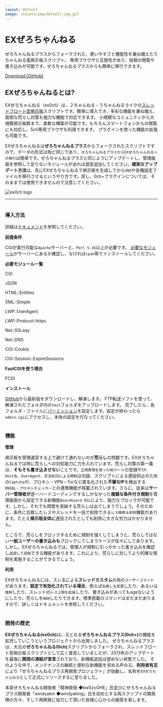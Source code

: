 ```yaml
---
layout: default
image: /assets/img/default_img.gif
---
```


<div class="header-container jumbotron">
    <div class="container">
        <h1>EXぜろちゃんねる</h1>
        <p>ぜろちゃんねるプラスからフォークされた、使いやすさと機能性を兼ね備えた５ちゃんねる風掲示板スクリプト。
        専用ブラウザと互換性があり、投稿の閲覧や書き込みが可能です。ぜろちゃんねるプラスからも簡単に移行できます。</p>
        <p><a class="btn btn-primary btn-lg" href="{{ "https://github.com/PrefKarafuto/ex0ch/releases/latest" | relative_url }}" role="button">Download [GitHub]</a></p>
    </div>
</div>

<div class="container">
    <div class="row">
        <div class="col-md-6">
            <h2 class="header-light regular-pad">EXぜろちゃんねるとは?</h2>
              <p class="lead">EXぜろちゃんねる（ex0ch）は、２ちゃんねる・５ちゃんねるライクの<a href="https://w.wiki/EeLC">スレッドフロート型掲示板</a>スクリプトです。簡単に導入でき、多彩な機能を兼ね備え、面倒な荒らし対策も強力な機能で対応できます。
              小規模なコミュニティから大規模掲示板群まで、柔軟な構築が可能です。もちろんスマートフォンからの閲覧にも対応し、5ch専用ブラウザも利用できます。
              プラグインを使った機能の拡張も可能です。</p>
              <p class="lead">EXぜろちゃんねるは<b>ぜろちゃんねるプラス</b>からフォークされたスクリプトですので、データの形式は殆ど同じであり、<code>ぜろちゃんねるプラスからEXぜろちゃんねるへの移行</code>は簡単です。ぜろちゃんねるプラスと同じようにアップデートし、管理画面を参照して足りないモジュールがあれば適宜追加してください。<b>確実なアップデート方法</b>は、先にEXぜろちゃんねるで掲示板を生成してからdatや各種設定ファイルを移行させるというやり方です。但し、0ch+プラグインについては、そのままでは使用できませんので注意してください。</p>
        </div>
        <div class="col-md-6 text-center">
            <img src="{{ "/assets/img/bbs_img.png" | relative_url }}" alt="ex0ch logo" class="img-responsive" max-hight="100%">
        </div>
    </div>
    <hr>
    <div class="row">
        <div class="col-sm-4">
            <h1 class="text-center"><i class="fa fa-pencil" aria-hidden="true"></i></h1>
            <h3 class="text-center">導入方法</h3>
            <p>詳細は<a href="/docs/home">ドキュメント</a>を参照してください。</p>
            <p><b>前提条件</b></p>
            <p>CGIが実行可能な<code>Apache</code>サーバーと、<code>Perl 5.16</code>以上が必要です。
            <a href="/docs/modules">必要なモジュール</a>がサーバーにあるか確認し、なければ<code>cpan</code>等でインストールしてください。</p>
            <p><b>必要モジュール一覧</b></p>
            <p>CGI</p>
            <p>JSON</p>
            <p>HTML::Entities</p>
            <p>XML::Simple</p>
            <p>LWP::UserAgent</p>
            <p>LWP::Protocol::https</p>
            <p>Net::SSLeay</p>
            <p>Net::DNS</p>
            <p>CGI::Cookie</p>
            <p>CGI::Session::ExpireSessions</p>
            <p><b>FastCGIを使う場合</b></p>
            <p>FCGI</p>
            <p><b>インストール</b></p>
            <p><a href="https://github.com/pref_karafuto/ex0ch">GitHub</a>から最新版をダウンロードし、解凍します。
            FTP転送ソフトを使って、解凍されたフォルダ内の<code>test</code>フォルダをアップロードします。
            完了したら、各フォルダ・ファイルに<a href="/docs/permissions">パーミッション</a>を設定します。設定が終わったら<code>admin.cgi</code>にアクセスし、本体の設定を行なってください。</p>
        </div>
        <div class="col-sm-4">
            <h1 class="text-center"><i class="fa fa-cogs" aria-hidden="true"></i></h1>
            <h3 class="text-center">機能</h3>
            <p><b>管理</b></p>
            <p>掲示板を管理運営する上で避けて通れないのが<b>荒らし</b>の問題です。EXぜろちゃんねるでは特に荒らしへの対処能力に力を入れています。荒らし対策の第一義は、<b>そもそも書き込ませない</b>ことです。<code>正規表現を使ったNGワード</code>の登録や<code>IP、Host名、UserAgent、忍法帖IDによる規制</code>は勿論、スクリプトによる連投抑止のための<code>Captcha</code>や、プロキシ・VPN・Torなど匿名化された<b>不審なIP</b>を検出する<code>DNSBL・プロキシチェッカー</code>との連携機能が搭載されています。さらに、従来は<b>サーバー管理者が</b>逐一ハードコーディングするしかなかった<b>複雑な条件付き規制</b>を管理画面から設定できる新機能<code>BoardGuard DSL</code>により、強力なブロックが可能です。しかし、それでも障壁を突破する荒らしは出てしまうでしょう。そのために、条件に合致したレスやスレッドを一括で削除できる<code>レス検索＆削除</code>機能があります。たとえ<b>掲示板全体に</b>連投されたとしても削除に大きな労力はかかりません。</p>
            <p>ところで、荒らしをブロックするために規制を強くしてしまうと、荒らしではない<b>一般ユーザーの書き込みも</b>ブロックしてしまうケースが往々にしてあります。しかし、EXぜろちゃんねるでは、管理人が規制に引っかかった書き込みを確認し<code>追認して投稿</code>できる機能があります。これにより、荒らしに対してより的確な規制を実施することができるでしょう。</p>
            <p><b>利用</b></p>
            <p>EXぜろちゃんねるには、スレ主による<b>スレッドカスタム</b>の為の<code>ユーザーコマンド</code>があります。<b>設定で有効化されている場合</b>、例えば<code>名無しを変更</code>したり、あるいは<code>強制</code>したり、スレッドの<code>レス上限を拡張</code>したり、書き込みがあってもageないようにしたり、荒らしを<code>BAN</code>したりできます。標準搭載のコマンドはまだまだありますので、詳しくはドキュメントを参照してください。</p>
        </div>
        <div class="col-sm-4">
            <h1 class="text-center"><i class="fa fa-code-fork" aria-hidden="true"></i></h1>
            <h3 class="text-center">開発の歴史</h3>
            <p><b>EXぜろちゃんねる(ex0ch)</b>は、元となる<b>ぜろちゃんねるプラス(0ch+)</b>の機能を拡充していこうというプロジェクトから出発しました。
            ぜろちゃんねるプラスは、大元の<b>ぜろちゃんねる(0ch)</b>スクリプトからフォークされ、スレッドフロート型掲示板スクリプトとして広く普及していましたが、2013年のアップデートを最後に<b>開発の凍結が宣言</b>されており、新機能追加は望めない状態でした。
            そのような中で、メンテナンスの継続と便利な新機能を求める声の元、<b>利用者有志</b>により「ぜろちゃんねるプラス再開発プロジェクト」が始動し、名称を<code>EXぜろちゃんねる</code>として正式にリリースするに至りました。
            <p>本家ぜろちゃんねる開発者「精神衰弱 ◆kwSzvOHE」氏並びにぜろちゃんねるプラス開発者「windyakin ◆windyaking」氏を初めとする両スクリプトの開発陣の方々、そして再開発に協力して頂いた皆様に心からの謝意を表します。</p>
            </p>
        </div>
    </div>
</div>
